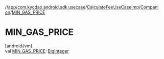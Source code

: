 //[app](../../../../index.md)/[com.kycdao.android.sdk.usecase](../../index.md)/[CalculateFeeUseCaseImp](../index.md)/[Companion](index.md)/[MIN_GAS_PRICE](-m-i-n_-g-a-s_-p-r-i-c-e.md)

# MIN_GAS_PRICE

[androidJvm]\
val [MIN_GAS_PRICE](-m-i-n_-g-a-s_-p-r-i-c-e.md): [BigInteger](https://developer.android.com/reference/kotlin/java/math/BigInteger.html)
